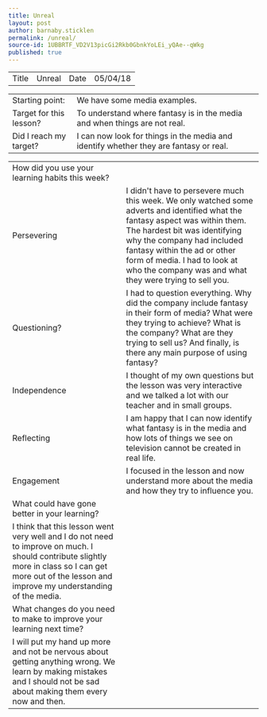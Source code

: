 ```yaml
---
title: Unreal
layout: post
author: barnaby.sticklen
permalink: /unreal/
source-id: 1UBBRTF_VD2V13picGi2Rkb0GbnkYoLEi_yQAe--qWkg
published: true
---
```

<table>
  <tr>
    <td>Title</td>
    <td>Unreal</td>
    <td>Date</td>
    <td>05/04/18</td>
  </tr>
</table>


<table>
  <tr>
    <td>Starting point:</td>
    <td>We have some media examples.</td>
  </tr>
  <tr>
    <td>Target for this lesson?</td>
    <td>To understand where fantasy is in the media and when things are not real.</td>
  </tr>
  <tr>
    <td>Did I reach my target? </td>
    <td>I can now look for things in the media and identify whether they are fantasy or real.</td>
  </tr>
</table>


<table>
  <tr>
    <td>How did you use your learning habits this week?</td>
    <td></td>
  </tr>
  <tr>
    <td>Persevering</td>
    <td>I didn't have to persevere much this week. We only watched some adverts and identified what the fantasy aspect was within them. The hardest bit was identifying why the company had included fantasy within the ad or other form of media. I had to look at who the company was and what they were trying to sell you.</td>
  </tr>
  <tr>
    <td>Questioning?</td>
    <td>I had to question everything. Why did the company include fantasy in their form of media? What were they trying to achieve? What is the company? What are they trying to sell us? And finally, is there any main purpose of using fantasy? </td>
  </tr>
  <tr>
    <td>Independence</td>
    <td>I thought of my own questions but the lesson was very interactive and we talked a lot with our teacher and in small groups.</td>
  </tr>
  <tr>
    <td>Reflecting</td>
    <td>I am happy that I can now identify what fantasy is in the media and how lots of things we see on television cannot be created in real life.</td>
  </tr>
  <tr>
    <td>Engagement</td>
    <td>I focused in the lesson and now understand more about the media and how they try to influence you.</td>
  </tr>
  <tr>
    <td>What could have gone better in your learning?</td>
    <td></td>
  </tr>
  <tr>
    <td>I think that this lesson went very well and I do not need to improve on much. I should contribute slightly more in class so I can get more out of the lesson and improve my understanding of the media.</td>
    <td></td>
  </tr>
  <tr>
    <td>What changes do you need to make to improve your learning next time?</td>
    <td></td>
  </tr>
  <tr>
    <td>I will put my hand up more and not be nervous about getting anything wrong. We learn by making mistakes and I should not be sad about making them every now and then.</td>
    <td></td>
  </tr>
</table>


